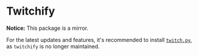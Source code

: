 # Twitchify

**Notice:** This package is a mirror.  

For the latest updates and features, it's recommended to install [`twitch.py`](https://pypi.org/project/twitch.py), as `twitchify` is no longer maintained.